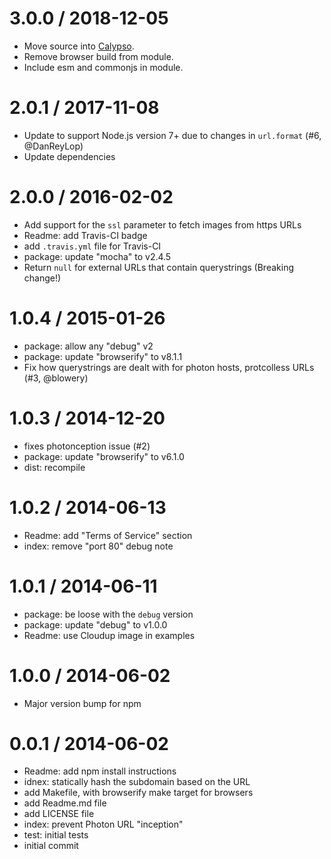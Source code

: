 3.0.0 / 2018-12-05
==================

  * Move source into [Calypso](https://github.com/Automattic/wp-calypso).
  * Remove browser build from module.
  * Include esm and commonjs in module.

2.0.1 / 2017-11-08
==================

  * Update to support Node.js version 7+ due to changes in `url.format` (#6, @DanReyLop)
  * Update dependencies

2.0.0 / 2016-02-02
==================

  * Add support for the `ssl` parameter to fetch images from https URLs
  * Readme: add Travis-CI badge
  * add `.travis.yml` file for Travis-CI
  * package: update "mocha" to v2.4.5
  * Return `null` for external URLs that contain querystrings (Breaking change!)

1.0.4 / 2015-01-26
==================

  * package: allow any "debug" v2
  * package: update "browserify" to v8.1.1
  * Fix how querystrings are dealt with for photon hosts, protcolless URLs (#3, @blowery)

1.0.3 / 2014-12-20
==================

  * fixes photonception issue (#2)
  * package: update "browserify" to v6.1.0
  * dist: recompile

1.0.2 / 2014-06-13
==================

  * Readme: add "Terms of Service" section
  * index: remove "port 80" debug note

1.0.1 / 2014-06-11
==================

  * package: be loose with the `debug` version
  * package: update "debug" to v1.0.0
  * Readme: use Cloudup image in examples

1.0.0 / 2014-06-02
==================

  * Major version bump for npm

0.0.1 / 2014-06-02
==================

  * Readme: add npm install instructions
  * idnex: statically hash the subdomain based on the URL
  * add Makefile, with browserify make target for browsers
  * add Readme.md file
  * add LICENSE file
  * index: prevent Photon URL "inception"
  * test: initial tests
  * initial commit
